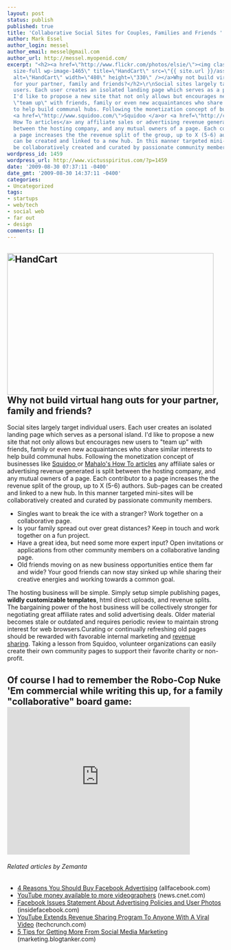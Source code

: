 ```yaml
---
layout: post
status: publish
published: true
title: 'Collaborative Social Sites for Couples, Families and Friends '
author: Mark Essel
author_login: messel
author_email: messel@gmail.com
author_url: http://messel.myopenid.com/
excerpt: "<h2><a href=\"http://www.flickr.com/photos/elsie/\"><img class=\"aligncenter
  size-full wp-image-1465\" title=\"HandCart\" src=\"{{ site.url }}/assets/2009/08/HandCart1.jpg\"
  alt=\"HandCart\" width=\"480\" height=\"330\" /></a>Why not build virtual hang outs
  for your partner, family and friends?</h2>\r\nSocial sites largely target individual
  users. Each user creates an isolated landing page which serves as a personal island.
  I'd like to propose a new site that not only allows but encourages new users to
  \"team up\" with friends, family or even new acquaintances who share similar interests
  to help build communal hubs. Following the monetization concept of businesses like
  <a href=\"http://www.squidoo.com/\">Squidoo </a>or <a href=\"http://calacanis.com/2009/08/27/freelance-writers-make-10-30000-a-year-writing-managing-how-to-articles-at-mahalo-com/\">Mahalo's
  How To articles</a> any affiliate sales or advertising revenue generated is split
  between the hosting company, and any mutual owners of a page. Each contributor to
  a page increases the the revenue split of the group, up to X (5-6) authors. Sub-pages
  can be created and linked to a new hub. In this manner targeted mini-sites will
  be collaboratively created and curated by passionate community members."
wordpress_id: 1459
wordpress_url: http://www.victusspiritus.com/?p=1459
date: '2009-08-30 07:37:11 -0400'
date_gmt: '2009-08-30 14:37:11 -0400'
categories:
- Uncategorized
tags:
- startups
- web/tech
- social web
- far out
- design
comments: []
---
```

<h2><a href="http://www.flickr.com/photos/elsie/"><img class="aligncenter size-full wp-image-1465" title="HandCart" src="{{ site.url }}/assets/2009/08/HandCart1.jpg" alt="HandCart" width="480" height="330" /></a>Why not build virtual hang outs for your partner, family and friends?</h2>
<p>Social sites largely target individual users. Each user creates an isolated landing page which serves as a personal island. I'd like to propose a new site that not only allows but encourages new users to "team up" with friends, family or even new acquaintances who share similar interests to help build communal hubs. Following the monetization concept of businesses like <a href="http://www.squidoo.com/">Squidoo </a>or <a href="http://calacanis.com/2009/08/27/freelance-writers-make-10-30000-a-year-writing-managing-how-to-articles-at-mahalo-com/">Mahalo's How To articles</a> any affiliate sales or advertising revenue generated is split between the hosting company, and any mutual owners of a page. Each contributor to a page increases the the revenue split of the group, up to X (5-6) authors. Sub-pages can be created and linked to a new hub. In this manner targeted mini-sites will be collaboratively created and curated by passionate community members.<a id="more"></a><a id="more-1459"></a></p>
<ul>
<li><span style="background-color: #ffffff;">Singles want to break the ice with a stranger? Work together on a collaborative page.</span></li>
<li><span style="background-color: #ffffff;">Is your family spread out over great distances? Keep in touch and work together on a fun project.</span></li>
<li><span style="background-color: #ffffff;">Have a great idea, but need some more expert input? Open invitations or applications from other community members on a collaborative landing page.</span></li>
<li><span style="background-color: #ffffff;">Old friends moving on as new business opportunities entice them far and wide? Your good friends can now stay sinked up while sharing their creative energies and working towards a common goal.</span></li>
</ul>
<p>The hosting business will be simple. Simply setup simple publishing pages, <strong>wildly customizable templates</strong>, html direct uploads, and revenue splits. The bargaining power of the host business will be collectively stronger for negotiating great affiliate rates and solid advertising deals. Older material becomes stale or outdated and requires periodic review to maintain strong interest for web browsers.<span style="background-color: #ffffff;">Curating or continually refreshing old pages should be rewarded with favorable internal marketing and <a class="zem_slink" title="Revenue sharing" rel="wikipedia" href="http://en.wikipedia.org/wiki/Revenue_sharing">revenue sharing</a>. Taking a lesson from Squidoo, volunteer organizations can easily create their own community pages to support their favorite charity or non-profit.</span></p>
<h2>Of course I had to remember the Robo-Cop Nuke 'Em commercial while writing this up, for a family "collaborative" board game:<br />
<object classid="clsid:d27cdb6e-ae6d-11cf-96b8-444553540000" width="425" height="344" codebase="http://download.macromedia.com/pub/shockwave/cabs/flash/swflash.cab#version=6,0,40,0"><param name="allowFullScreen" value="true" /><param name="allowscriptaccess" value="always" /><param name="src" value="http://www.youtube.com/v/OmSSVt7Mfkk&amp;hl=en&amp;fs=1&amp;" /><param name="allowfullscreen" value="true" /><embed type="application/x-shockwave-flash" width="425" height="344" src="http://www.youtube.com/v/OmSSVt7Mfkk&amp;hl=en&amp;fs=1&amp;" allowscriptaccess="always" allowfullscreen="true"></embed></object></h2>
<h6 class="zemanta-related-title" style="font-size:1em;">Related articles by Zemanta</h6>
<ul class="zemanta-article-ul">
<li class="zemanta-article-ul-li"><a href="http://www.allfacebook.com/2009/08/4-reasons-you-should-buy-facebook-advertising/">4 Reasons You Should Buy Facebook Advertising</a> (allfacebook.com)</li>
<li class="zemanta-article-ul-li"><a href="http://news.cnet.com/8301-1023_3-10317629-93.html?part=rss&amp;subj=news">YouTube money available to more videographers</a> (news.cnet.com)</li>
<li class="zemanta-article-ul-li"><a href="http://www.insidefacebook.com/2009/07/24/facebook-issues-statement-about-advertising-policies-and-user-photos/">Facebook Issues Statement About Advertising Policies and User Photos</a> (insidefacebook.com)</li>
<li class="zemanta-article-ul-li"><a href="http://www.techcrunch.com/2009/08/25/youtube-extends-revenue-sharing-program-to-anyone-with-a-viral-video/">YouTube Extends Revenue Sharing Program To Anyone With A Viral Video</a> (techcrunch.com)</li>
<li class="zemanta-article-ul-li"><a href="http://marketing.blogtanker.com/3967/5-tips-for-getting-more-from-social-media-marketing/">5 Tips for Getting More From Social Media Marketing</a> (marketing.blogtanker.com)</li>
</ul>

